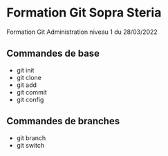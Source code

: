 # Formation Git Sopra Steria

Formation Git Administration niveau 1 du 28/03/2022

## Commandes de base

* git init
* git clone
* git add
* git commit
* git config

## Commandes de branches

* git branch
* git switch
